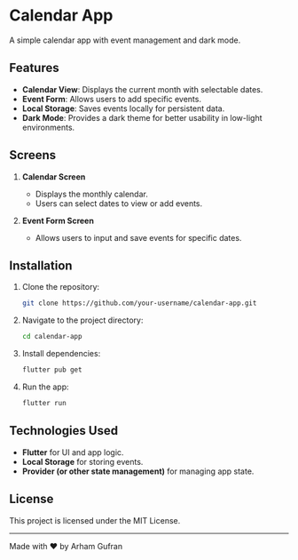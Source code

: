 # Calendar App

A simple calendar app with event management and dark mode.

## Features
- **Calendar View**: Displays the current month with selectable dates.
- **Event Form**: Allows users to add specific events.
- **Local Storage**: Saves events locally for persistent data.
- **Dark Mode**: Provides a dark theme for better usability in low-light environments.

## Screens
1. **Calendar Screen**
    - Displays the monthly calendar.
    - Users can select dates to view or add events.

2. **Event Form Screen**
    - Allows users to input and save events for specific dates.

## Installation
1. Clone the repository:
   ```sh
   git clone https://github.com/your-username/calendar-app.git
   ```
2. Navigate to the project directory:
   ```sh
   cd calendar-app
   ```
3. Install dependencies:
   ```sh
   flutter pub get
   ```
4. Run the app:
   ```sh
   flutter run
   ```

## Technologies Used
- **Flutter** for UI and app logic.
- **Local Storage** for storing events.
- **Provider (or other state management)** for managing app state.

## License
This project is licensed under the MIT License.

---
Made with ❤️ by Arham Gufran

